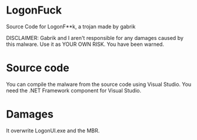 # LogonFuck
Source Code for LogonF**k, a trojan made by gabrik

DISCLAIMER: Gabrik and I aren't responsible for any damages caused by this malware. Use it as YOUR OWN RISK. You have been warned.

# Source code
You can compile the malware from the source code using Visual Studio. You need the .NET Framework component for Visual Studio.

# Damages
It overwrite LogonUI.exe and the MBR.

